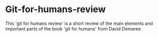 # Git-for-humans-review
This 'git for humans review' is a short review of the main elements and important parts of the book 'git for humans' from David Demaree
